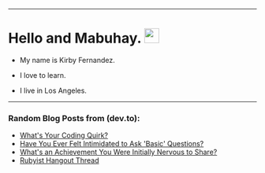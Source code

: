 
<img src="https://komarev.com/ghpvc/?username=kirbygit&style=flat-square&color=blue" alt=""/>

---
<h1>
  Hello and Mabuhay.
  <img src="https://media.giphy.com/media/hvRJCLFzcasrR4ia7z/giphy.gif" width="30px"/>
</h1>

- My name is Kirby Fernandez.

- I love to learn.

- I live in Los Angeles.

---

### Random Blog Posts from (dev.to):
<!-- BLOG-POST-LIST:START -->
- [What&#39;s Your Coding Quirk?](https://dev.to/codenewbieteam/whats-your-coding-quirk-1oc9)
- [Have You Ever Felt Intimidated to Ask &#39;Basic&#39; Questions?](https://dev.to/codenewbieteam/have-you-ever-felt-intimidated-to-ask-basic-questions-bin)
- [What&#39;s an Achievement You Were Initially Nervous to Share?](https://dev.to/codenewbieteam/whats-an-achievement-you-were-initially-nervous-to-share-1fbf)
- [Rubyist Hangout Thread](https://dev.to/ben/rubyist-hangout-thread-g3d)
<!-- BLOG-POST-LIST:END -->
